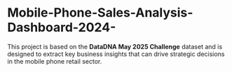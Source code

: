 # Mobile-Phone-Sales-Analysis-Dashboard-2024-
This project is based on the **DataDNA May 2025 Challenge** dataset and is designed to extract key business insights that can drive strategic decisions in the mobile phone retail sector.
